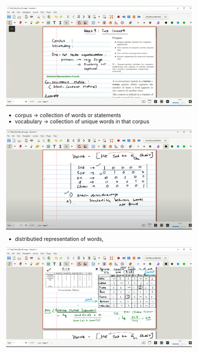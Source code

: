 ![alt text](image.png)


- corpus -> collection of words or statements
- vocabulary -> collection of unique words in that corpus

![alt text](image-1.png)

- distributied representation of words, 

![alt text](image-2.png)